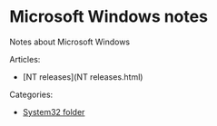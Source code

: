 # Microsoft Windows notes

Notes about Microsoft Windows

Articles:

* [NT releases](NT releases.html)

Categories:

* [System32 folder](System32)